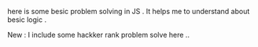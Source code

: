 here is some besic problem solving in JS . It helps me to understand about besic logic . 

New : I include some hackker rank problem solve here ..
